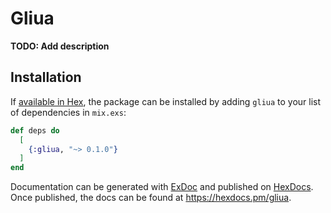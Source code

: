# Gliua

**TODO: Add description**

## Installation

If [available in Hex](https://hex.pm/docs/publish), the package can be installed
by adding `gliua` to your list of dependencies in `mix.exs`:

```elixir
def deps do
  [
    {:gliua, "~> 0.1.0"}
  ]
end
```

Documentation can be generated with [ExDoc](https://github.com/elixir-lang/ex_doc)
and published on [HexDocs](https://hexdocs.pm). Once published, the docs can
be found at <https://hexdocs.pm/gliua>.

